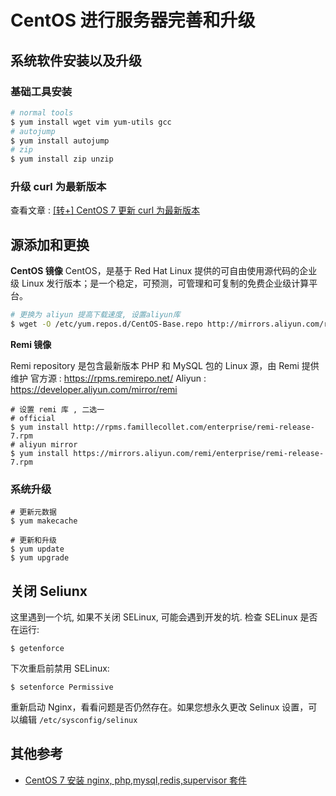 # CentOS 进行服务器完善和升级

## 系统软件安装以及升级

### 基础工具安装

```sh
# normal tools
$ yum install wget vim yum-utils gcc
# autojump
$ yum install autojump
# zip
$ yum install zip unzip
```

### 升级 curl 为最新版本

查看文章 : [[转+] CentOS 7 更新 curl 为最新版本](https://wulicode.com/note/os/centos/upgrade-curl.html)

## 源添加和更换

**CentOS 镜像**
CentOS，是基于 Red Hat Linux 提供的可自由使用源代码的企业级 Linux 发行版本；是一个稳定，可预测，可管理和可复制的免费企业级计算平台。

```sh
# 更换为 aliyun 提高下载速度, 设置aliyun库
$ wget -O /etc/yum.repos.d/CentOS-Base.repo http://mirrors.aliyun.com/repo/Centos-7.repo
```

**Remi 镜像**

Remi repository 是包含最新版本 PHP 和 MySQL 包的 Linux 源，由 Remi 提供维护
官方源 : https://rpms.remirepo.net/
Aliyun : https://developer.aliyun.com/mirror/remi

```console
# 设置 remi 库 , 二选一
# official
$ yum install http://rpms.famillecollet.com/enterprise/remi-release-7.rpm
# aliyun mirror
$ yum install https://mirrors.aliyun.com/remi/enterprise/remi-release-7.rpm
```

### 系统升级

```
# 更新元数据
$ yum makecache

# 更新和升级
$ yum update
$ yum upgrade
```

## 关闭 Seliunx

这里遇到一个坑, 如果不关闭 SELinux, 可能会遇到开发的坑.
检查 SELinux 是否在运行:

```
$ getenforce
```

下次重启前禁用 SELinux:

```
$ setenforce Permissive
```

重新启动 Nginx，看看问题是否仍然存在。如果您想永久更改 Selinux 设置，可以编辑 `/etc/sysconfig/selinux`

## 其他参考

-   [CentOS 7 安装 nginx, php,mysql,redis,supervisor 套件](https://app.yinxiang.com/shard/s2/nl/120678/8e7d8ac2-37c1-4ce4-b17c-05fde158c97b/)

